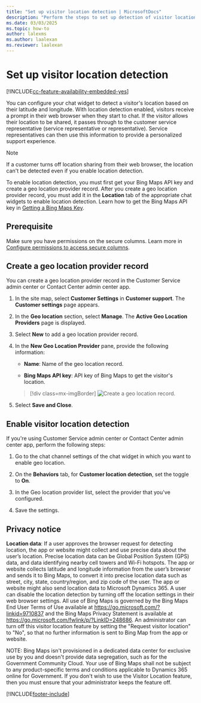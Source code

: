 ```yaml
---
title: "Set up visitor location detection | MicrosoftDocs"
description: "Perform the steps to set up detection of visitor location and create a geo location provider record in Omnichannel for Customer Service."
ms.date: 03/03/2025
ms.topic: how-to
author: lalexms
ms.author: laalexan
ms.reviewer: laalexan
---
```


# Set up visitor location detection

[!INCLUDE[cc-feature-availability-embedded-yes](../../includes/cc-feature-availability-embedded-yes.md)]

You can configure your chat widget to detect a visitor's location based on their latitude and longitude. With location detection enabled, visitors receive a prompt in their web browser when they start to chat. If the visitor allows their location to be shared, it passes through to the customer service representative (service representative or representative). Service representatives can then use this information to provide a personalized support experience.

> [!NOTE]
> If a customer turns off location sharing from their web browser, the location can't be detected even if you enable location detection.

To enable location detection, you must first get your Bing Maps API key and create a geo location provider record. After you create a geo location provider record, you must add it in the **Location** tab of the appropriate chat widgets to enable location detection. Learn how to get the Bing Maps API key in [Getting a Bing Maps Key](/bingmaps/getting-started/bing-maps-dev-center-help/getting-a-bing-maps-key).

## Prerequisite

Make sure you have permissions on the secure columns. Learn more in [Configure permissions to access secure columns](../implement/add-users-assign-roles.md#configure-permissions-to-access-secure-columns).

## Create a geo location provider record

You can create a geo location provider record in the Customer Service admin center or Contact Center admin center app.

1. In the site map, select **Customer Settings** in **Customer support**. The **Customer settings** page appears.
1. In the **Geo location** section, select **Manage**. The **Active Geo Location Providers** page is displayed.

1. Select **New** to add a geo location provider record.

1. In the **New Geo Location Provider** pane, provide the following information:

    - **Name**: Name of the geo location record.

    - **Bing Maps API key**: API key of Bing Maps to get the visitor's location.

    > [!div class=mx-imgBorder]
    > ![Create a geo location record.](../media/geo-location-record.png "Create a geo location record")

1. Select **Save and Close**.

## Enable visitor location detection

If you're using Customer Service admin center or Contact Center admin center app, perform the following steps:

1. Go to the chat channel settings of the chat widget in which you want to enable geo location.

2. On the **Behaviors** tab, for **Customer location detection**, set the toggle to **On**.

3. In the Geo location provider list, select the provider that you've configured.

4. Save the settings.

## Privacy notice

**Location data**: If a user approves the browser request for detecting location, the app or website might collect and use precise data about the user’s location. Precise location data can be Global Position System (GPS) data, and data identifying nearby cell towers and Wi-Fi hotspots. The app or website collects latitude and longitude information from the user’s browser and sends it to Bing Maps, to convert it into precise location data such as street, city, state, country/region, and zip code of the user. The app or website might also send location data to Microsoft Dynamics 365. A user can disable the location detection by turning off the location settings in their web browser settings. All use of Bing Maps is governed by the Bing Maps End User Terms of Use available at https://go.microsoft.com/?linkid=9710837 and the Bing Maps Privacy Statement is available at https://go.microsoft.com/fwlink/p/?LinkID=248686. An administrator can turn off this visitor location feature by setting the "Request visitor location" to "No", so that no further information is sent to Bing Map from the app or website.

NOTE: Bing Maps isn't provisioned in a dedicated data center for exclusive use by you and doesn't provide data segregation, such as for the Government Community Cloud. Your use of Bing Maps shall not be subject to any product-specific terms and conditions applicable to Dynamics 365 online for Government. If you don't wish to use the Visitor Location feature, then you must ensure that your administrator keeps the feature off.


[!INCLUDE[footer-include](../../includes/footer-banner.md)]
